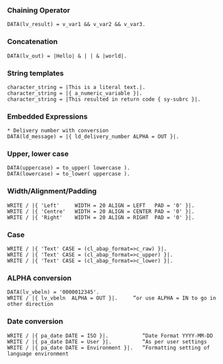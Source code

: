 ### Chaining Operator
```ABAP
DATA(lv_result) = v_var1 && v_var2 && v_var3. 
```
### Concatenation
```ABAP
DATA(lv_out) = |Hello| & | | & |world|.
```
### String templates
```ABAP
character_string = |This is a literal text.|. 
character_string = |{ a_numeric_variable }|. 
character_string = |This resulted in return code { sy-subrc }|. 
```
### Embedded Expressions
```ABAP
* Delivery number with conversion
DATA(ld_message) = |{ ld_delivery_number ALPHA = OUT }|. 
```
### Upper, lower case
```ABAP
DATA(uppercase) = to_upper( lowercase ). 
DATA(lowercase) = to_lower( uppercase ). 
```
### Width/Alignment/Padding
```ABAP
WRITE / |{ 'Left'     WIDTH = 20 ALIGN = LEFT   PAD = '0' }|.
WRITE / |{ 'Centre'   WIDTH = 20 ALIGN = CENTER PAD = '0' }|.
WRITE / |{ 'Right'    WIDTH = 20 ALIGN = RIGHT  PAD = '0' }|.
```
### Case
```ABAP
WRITE / |{ 'Text' CASE = (cl_abap_format=>c_raw) }|.
WRITE / |{ 'Text' CASE = (cl_abap_format=>c_upper) }|.
WRITE / |{ 'Text' CASE = (cl_abap_format=>c_lower) }|.
```

### ALPHA conversion
```ABAP
DATA(lv_vbeln) = '0000012345'.
WRITE / |{ lv_vbeln  ALPHA = OUT }|.     “or use ALPHA = IN to go in other direction
```

### Date conversion
```ABAP
WRITE / |{ pa_date DATE = ISO }|.           “Date Format YYYY-MM-DD
WRITE / |{ pa_date DATE = User }|.          “As per user settings
WRITE / |{ pa_date DATE = Environment }|.   “Formatting setting of language environment
```

